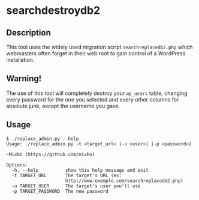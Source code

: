 # searchdestroydb2
## Description
This tool uses the widely used migration script `searchreplacedb2.php` which webmasters often forget in their web root to gain control of a WordPress installation.
## Warning!
The use of this tool will completely destroy your `wp_users` table, changing every password for the one you selected and every other columns for absolute junk, except the username you gave. 
## Usage
```
$ ./replace_admin.py --help
Usage: ./replace_admin.py -t <target_url> [-u <user>] [-p <password>]

~Mixbo (https://github.com/mixbo)

Options:
  -h, --help          show this help message and exit
  -t TARGET_URL       The target's URL (ex:
                      http://www.exemple.com/searchreplacedb2.php)
  -u TARGET_USER      The target's user you'll use
  -p TARGET_PASSWORD  The new password
```

